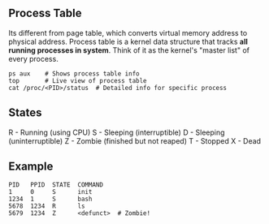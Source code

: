 ## Process Table
Its different from page table, which converts virtual memory address to physical address. Process table is a kernel data structure that
tracks **all running processes in system**. Think of it as the kernel's "master list" of every process.

```
ps aux    # Shows process table info
top       # Live view of process table
cat /proc/<PID>/status  # Detailed info for specific process
```

## States
R - Running (using CPU)
S - Sleeping (interruptible)
D - Sleeping (uninterruptible)
Z - Zombie (finished but not reaped)
T - Stopped
X - Dead

## Example
```
PID   PPID  STATE  COMMAND
1     0     S      init
1234  1     S      bash
5678  1234  R      ls
5679  1234  Z      <defunct>  # Zombie!
```


